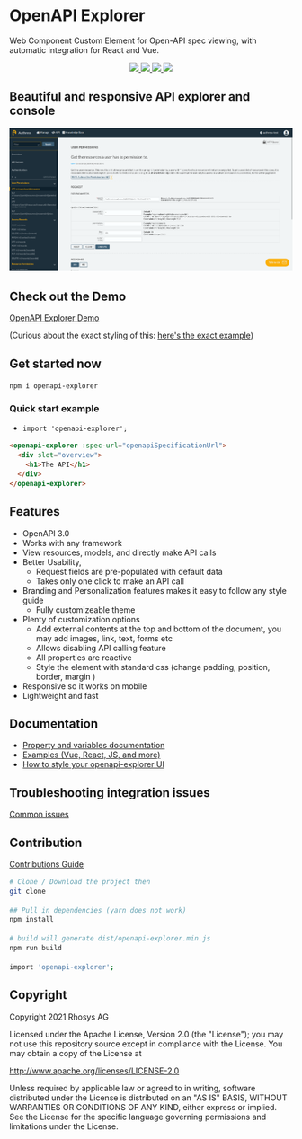 # OpenAPI Explorer
Web Component Custom Element for Open-API spec viewing, with automatic integration for React and Vue.

<p align="center">
    <a href="./LICENSE" alt="apache 2.0 license">
      <img src="https://img.shields.io/badge/license-Apache%202.0-blue.svg">
    </a>
    <a href="https://badge.fury.io/js/openapi-explorer" alt="npm version">
        <img src="https://badge.fury.io/js/openapi-explorer.svg">
    </a>
    <a href="https://badge.fury.io/js/openapi-explorer" alt="npm version">
      <img src="https://badgen.net/bundlephobia/minzip/openapi-explorer?color=green">
    </a>
    <a href="https://www.webcomponents.org/element/openapi-explorer" alt="published on webcomponents.org">
        <img src="https://img.shields.io/badge/webcomponents.org-OpenAPI%20Explorer-blue.svg?style=social">
    </a>
</p>


## Beautiful and responsive API explorer and console

<p>
  <img src="./docs/desktop-view.png" alt="Desktop demo image" width="800px">
</p>

## Check out the Demo
[OpenAPI Explorer Demo](https://authress.io/app/?utm_source=oae&utm_medium=github&utm_campaign=cross-link&utm_content=demo#get-/v1/users/-userId-/resources)

(Curious about the exact styling of this: [here's the exact example](./docs/authress-example.vue))

## Get started now
`npm i openapi-explorer`

### Quick start example
* `import 'openapi-explorer';`

```html
<openapi-explorer :spec-url="openapiSpecificationUrl">
  <div slot="overview">
    <h1>The API</h1>
  </div>
</openapi-explorer>
```

## Features
- OpenAPI 3.0 
- Works with any framework
- View resources, models, and directly make API calls
- Better Usability, 
  - Request fields are pre-populated with default data
  - Takes only one click to make an API call
- Branding and Personalization features makes it easy to follow any style guide
  - Fully customizeable theme
- Plenty of customization options 
  - Add external contents at the top and bottom of the document,  you may add images, link, text, forms etc
  - Allows disabling API calling feature
  - All properties are reactive
  - Style the element with standard css (change padding, position, border, margin )
- Responsive so it works on mobile
- Lightweight and fast


## Documentation
* [Property and variables documentation](./docs/documentation.md)
* [Examples (Vue, React, JS, and more)](./docs/examples.md)
* [How to style your openapi-explorer UI](./docs/styling.md)

## Troubleshooting integration issues
[Common issues](./docs/troubleshooting.md)


## Contribution
[Contributions Guide](./CONTRIBUTING.md)

```bash
# Clone / Download the project then
git clone

## Pull in dependencies (yarn does not work)
npm install

# build will generate dist/openapi-explorer.min.js
npm run build 

import 'openapi-explorer';
```


## Copyright
Copyright 2021 Rhosys AG

Licensed under the Apache License, Version 2.0 (the "License");
you may not use this repository source except in compliance with the License.
You may obtain a copy of the License at

  http://www.apache.org/licenses/LICENSE-2.0

Unless required by applicable law or agreed to in writing, software
distributed under the License is distributed on an "AS IS" BASIS,
WITHOUT WARRANTIES OR CONDITIONS OF ANY KIND, either express or implied.
See the License for the specific language governing permissions and
limitations under the License.